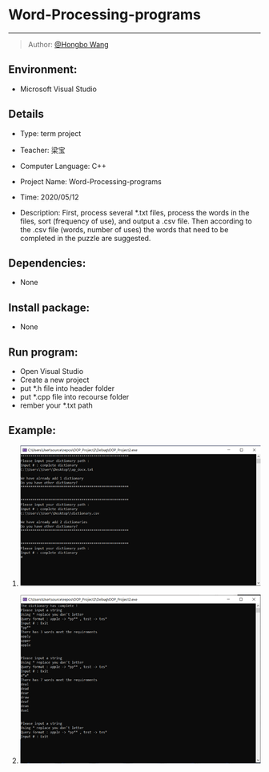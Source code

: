 # **Word-Processing-programs**

-----

>  Author: [@Hongbo Wang ](https://github.com/BOBWang1117)
>
>  

## **Environment:**

- Microsoft Visual Studio

  

## **Details**

- Type: term project

- Teacher: 梁宝

- Computer Language: C++

- Project Name: Word-Processing-programs

- Time: 2020/05/12

- Description: First, process several *.txt files, process the words in the files, sort (frequency of use), and output a .csv file. Then according to the .csv file (words, number of uses) the words that need to be completed in the puzzle are suggested.

  

## **Dependencies:** 

- None



## **Install package:**

- None




## **Run program:**

- Open Visual Studio
- Create a new project
- put *.h file into header folder
- put *.cpp file into recourse folder
- rember your *.txt path

 

## **Example:**

1. ![picture1](./picture/1.png)

   

2. ![picture1](./picture/2.png)

   

